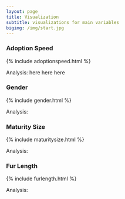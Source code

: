 ```yaml
---
layout: page
title: Visualization
subtitle: visualizations for main variables
bigimg: /img/start.jpg
---
```


### Adoption Speed

{% include adoptionspeed.html %}

Analysis: here here here


### Gender

{% include gender.html %}

Analysis: 


### Maturity Size

{% include maturitysize.html %}

Analysis:


### Fur Length

{% include furlength.html %}

Analysis:

